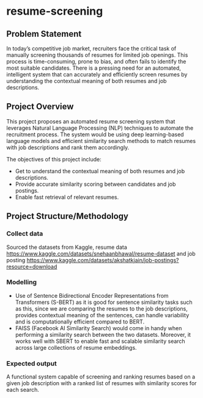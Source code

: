# resume-screening

## Problem Statement
In today’s competitive job market, recruiters face the critical task of manually screening thousands of resumes for limited job openings. This process is time-consuming, prone to bias, and often fails to identify the most suitable candidates. There is a pressing need for an automated, intelligent system that can accurately and efficiently screen resumes by understanding the contextual meaning of both resumes and job descriptions.

## Project Overview
This project proposes an automated resume screening system that leverages Natural Language Processing (NLP) techniques to automate the recruitment process. The system would be using deep learning-based language models and efficient similarity search methods to match resumes with job descriptions and rank them accordingly.

The objectives of this project include:
- Get to understand the contextual meaning of both resumes and job descriptions.
- Provide accurate similarity scoring between candidates and job postings.
- Enable fast retrieval of relevant resumes.

## Project Structure/Methodology
### Collect data
Sourced the datasets from Kaggle, resume data https://www.kaggle.com/datasets/snehaanbhawal/resume-dataset and job posting https://www.kaggle.com/datasets/akshatkjain/job-postings?resource=download

### Modelling
- Use of Sentence Bidirectional Encoder Representations from Transformers (S-BERT) as it is good for sentence similarity tasks such as this, since we are comparing the resumes to the job descriptions, provides contextual meaning of the sentences, can handle variability and is computationally efficient compared to BERT.
- FAISS (Facebook AI Similarity Search) would come in handy when performing a similarity search between the two datasets. Moreover, it works well with SBERT to enable fast and scalable similarity search across large collections of resume embeddings. 

### Expected output
A functional system capable of screening and ranking resumes based on a given job description with a ranked list of resumes with similarity scores for each search. 
